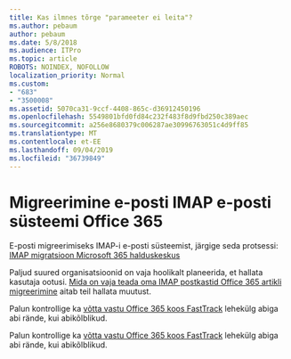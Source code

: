 ```yaml
---
title: Kas ilmnes tõrge "parameeter ei leita"?
ms.author: pebaum
author: pebaum
ms.date: 5/8/2018
ms.audience: ITPro
ms.topic: article
ROBOTS: NOINDEX, NOFOLLOW
localization_priority: Normal
ms.custom:
- "683"
- "3500008"
ms.assetid: 5070ca31-9ccf-4408-865c-d36912450196
ms.openlocfilehash: 5549801bfd0fd84c232f483f8d9fbd250c389aec
ms.sourcegitcommit: a256e8680379c006287ae30996763051c4d9ff85
ms.translationtype: MT
ms.contentlocale: et-EE
ms.lasthandoff: 09/04/2019
ms.locfileid: "36739849"
---
```

# <a name="migrating-email-from-imap-email-system-to-office-365"></a>Migreerimine e-posti IMAP e-posti süsteemi Office 365

E-posti migreerimiseks IMAP-i e-posti süsteemist, järgige seda protsessi: [IMAP migratsioon Microsoft 365 halduskeskus](https://docs.microsoft.com/Exchange/mailbox-migration/migrating-imap-mailboxes/imap-migration-in-the-admin-center)
  
Paljud suured organisatsioonid on vaja hoolikalt planeerida, et hallata kasutaja ootusi. [Mida on vaja teada oma IMAP postkastid Office 365 artikli migreerimine](https://docs.microsoft.com/Exchange/mailbox-migration/migrating-imap-mailboxes/migrating-imap-mailboxes) aitab teil hallata muutust.

Palun kontrollige ka [võtta vastu Office 365 koos FastTrack](https://www.microsoft.com/fasttrack/microsoft-365/office-365) lehekülg abiga abi rände, kui abikõlblikud.
  

Palun kontrollige ka [võtta vastu Office 365 koos FastTrack](https://www.microsoft.com/fasttrack/microsoft-365/office-365) lehekülg abiga abi rände, kui abikõlblikud.
  